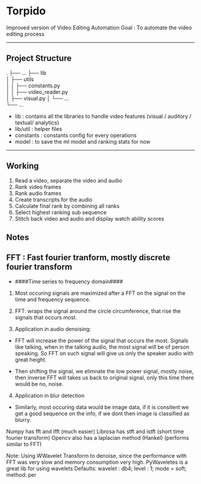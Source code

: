 # Torpido 
Improved version of Video Editing Automation
Goal : To automate the video editing process

---

## Project Structure

 .
    ├── ...
    ├── lib                 
    │   ├── utils   
    │   │   ├── constants.py  
    │   │   ├── video_reader.py  
    │   ├── visual.py 
    │   └── ...                 
    └── ...


 * lib : contains all the libraries to handle video features (visual / auditory / textual/ analytics)
 * lib/util : helper files 
 * constants : constants config for every operations
 * model : to save the ml model and ranking stats for now
 
---

## Working

1. Read a video, separate the video and audio
2. Rank video frames
3. Rank audio frames
4. Create transcripts for the audio
5. Calculate final rank by combining all ranks
6. Select highest ranking sub sequence
7. Stitch back video and audio and display watch ability scores


## Notes

## FFT : Fast fourier tranform, mostly discrete fourier transform
* ####Time series to frequency domain####

1. Most occuring signals are maximized after a FFT on the signal on the time and frequency sequence.

2. FFT: wraps the signal around the circle circumference, that rise the signals that occurs most.

3. Application in audio denoising:
- FFT will increase the power of the signal that occurs the most. Signals like talking, when in the talking audio, the most signal will be of person speaking. So FFT on such signal will give us only the speaker audio with great height.

- Then shifting the signal, we elimnate the low power signal, mostly noise, then inverse FFT will takes us back to original signal, only this time there would be no, noise.

4. Application in blur detection
- Similarly, most occuring data would be image data, if it is consitent we get a good sequence on the info, if we dont then image is classified as blurry.


Numpy has fft and ifft (much easier)
Librosa has stft and istft (short time fourier transform)
Opencv also has a laplacian method  (Hankel) (performs similar to FFT)

Note: Using WWavelet Transform to denoise, since the performance with FFT was very slow and memory consumption very high.
PyWaveletes is a great lib for using wavelets
Defaults: wavelet : db4; level : 1; mode = soft; method: per

 